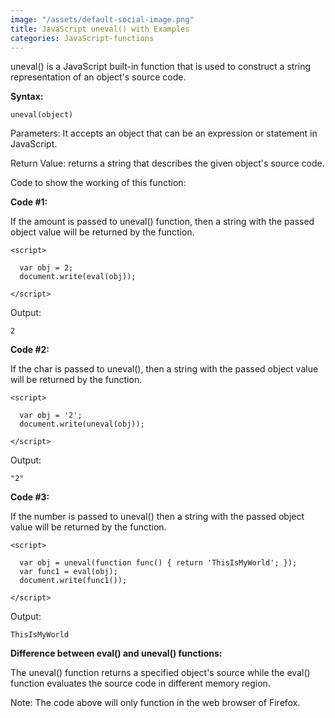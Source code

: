```yaml
---
image: "/assets/default-social-image.png"
title: JavaScript uneval() with Examples
categories: JavaScript-functions
---
```


uneval() is a JavaScript built-in function that is used to construct a string representation of an object's source code.

**Syntax:**

`uneval(object)`

Parameters: It accepts an object that can be an expression or statement in JavaScript.

Return Value: returns a string that describes the given object's source code.

Code to show the working of this function:

**Code #1:**

If the amount is passed to uneval() function, then a string with the passed object value will be returned by the function.

```
<script> 
  
  var obj = 2; 
  document.write(eval(obj)); 
  
</script> 
```

Output:

`2`

**Code #2:**

If the char is passed to uneval(), then a string with the passed object value will be returned by the function.

```
<script> 
  
  var obj = '2'; 
  document.write(uneval(obj)); 
  
</script> 
```

Output:

`"2"`

**Code #3:**

If the number is passed to uneval() then a string with the passed object value will be returned by the function.

```
<script> 
  
  var obj = uneval(function func() { return 'ThisIsMyWorld'; }); 
  var func1 = eval(obj); 
  document.write(func1()); 
  
</script> 
```

Output:

`ThisIsMyWorld`

**Difference between eval() and uneval() functions:**

The uneval() function returns a specified object's source while the eval() function evaluates the source code in different memory region.

Note: The code above will only function in the web browser of Firefox.